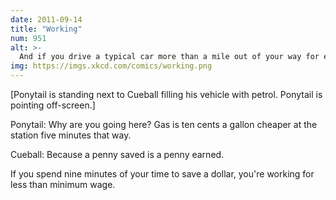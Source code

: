 ```yaml
---
date: 2011-09-14
title: "Working"
num: 951
alt: >-
  And if you drive a typical car more than a mile out of your way for each penny you save on the per-gallon price, it doesn't matter how worthless your time is to you--the gas to get you there and back costs more than you save.
img: https://imgs.xkcd.com/comics/working.png
---
```

[Ponytail is standing next to Cueball filling his vehicle with petrol. Ponytail is pointing off-screen.]

Ponytail: Why are you going here? Gas is ten cents a gallon cheaper at the station five minutes that way.

Cueball: Because a penny saved is a penny earned.

If you spend nine minutes of your time to save a dollar, you're working for less than minimum wage.